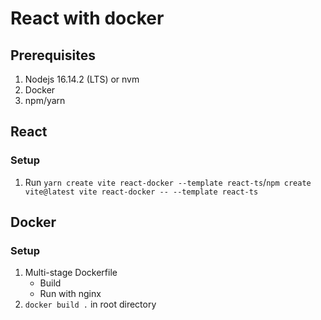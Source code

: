 # React with docker

## Prerequisites
1. Nodejs 16.14.2 (LTS) or nvm
1. Docker
1. npm/yarn

## React

### Setup
1. Run `yarn create vite react-docker --template react-ts`/`npm create vite@latest vite react-docker -- --template react-ts`

## Docker

### Setup
1. Multi-stage Dockerfile
    - Build
    - Run with nginx
1. `docker build .` in root directory
